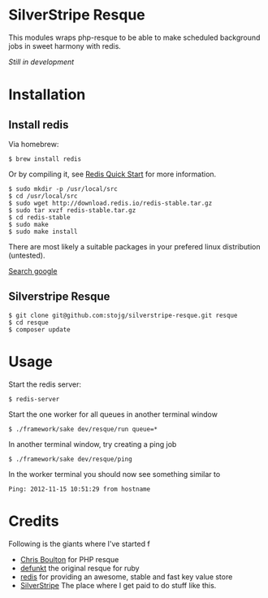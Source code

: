 # SilverStripe Resque

This modules wraps php-resque to be able to make scheduled background jobs in sweet harmony with redis.

_Still in development_

# Installation

## Install redis

Via homebrew:

	$ brew install redis
	
Or by compiling it, see [Redis Quick Start](http://redis.io/topics/quickstart) for more information.

	$ sudo mkdir -p /usr/local/src
	$ cd /usr/local/src
	$ sudo wget http://download.redis.io/redis-stable.tar.gz
	$ sudo tar xvzf redis-stable.tar.gz
	$ cd redis-stable
	$ sudo make
	$ sudo make install
	
There are most likely a suitable packages in your prefered linux distribution (untested).

[Search google](https://www.google.co.nz/search?q=install+redis+apt+yum)

## Silverstripe Resque

	$ git clone git@github.com:stojg/silverstripe-resque.git resque
	$ cd resque
	$ composer update

# Usage

Start the redis server:

	$ redis-server
	
Start the one worker for all queues in another terminal window

	$ ./framework/sake dev/resque/run queue=*

In another terminal window, try creating a ping job

	$ ./framework/sake dev/resque/ping

In the worker terminal you should now see something similar to

	Ping: 2012-11-15 10:51:29 from hostname
	
# Credits

Following is the giants where I've started f

- [Chris Boulton](https://github.com/chrisboulton/php-resque) for PHP resque
- [defunkt](https://github.com/defunkt/resque/) the original resque for ruby
- [redis](http://redis.io/) for providing an awesome, stable and fast key value store
- [SilverStripe](http://www.silverstripe.org/) The place where I get paid to do stuff like this.
